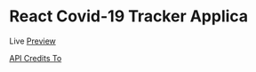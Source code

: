 # React Covid-19 Tracker Applica

Live [Preview](https://covid19-tracker-mr62.web.app/)

[API Credits To](https://covid19.mathdro.id/api/)
